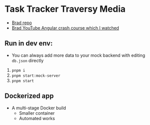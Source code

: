 # Task Tracker Traversy Media

- [Brad repo](https://github.com/bradtraversy/angular-crash-2021)
- [Brad YouTube Angular crash course which I watched](https://www.youtube.com/watch?v=3dHNOWTI7H8)

## Run in dev env:

- You can always add more data to your mock backend with editing `db.json` directly

1. `pnpm i`
2. `pnpm start:mock-server`
3. `pnpm start`

## Dockerized app

- A multi-stage Docker build
  - Smaller container
  - Automated works

